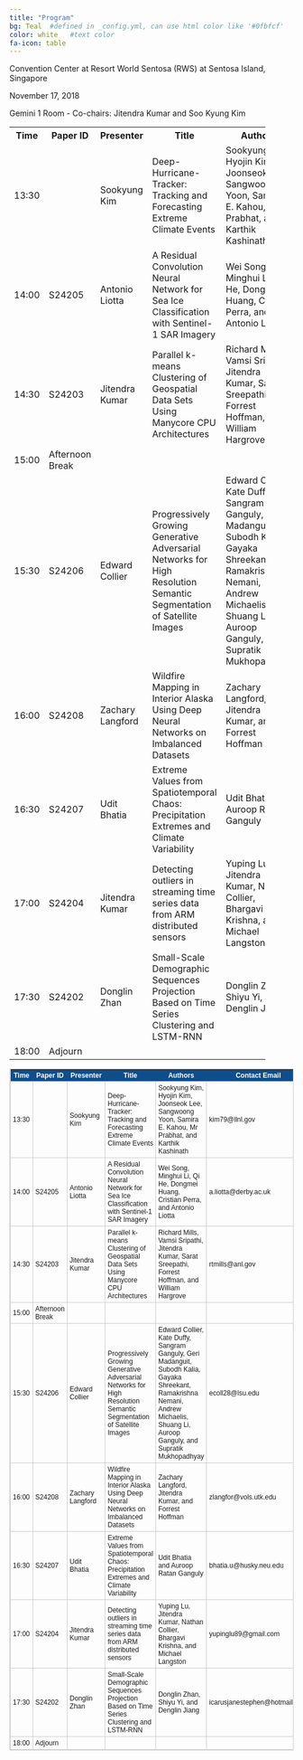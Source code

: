 ```yaml
---
title: "Program"
bg: Teal  #defined in _config.yml, can use html color like '#0fbfcf'
color: white   #text color
fa-icon: table
---
```

Convention Center at Resort World Sentosa (RWS) at Sentosa Island, Singapore

November 17, 2018

Gemini 1 Room - Co-chairs: Jitendra Kumar and Soo Kyung Kim

<table id="program" cellpadding="15" style="width:90%;">
<tr><th> Time </th><th> Paper ID </th><th> Presenter </th> <th> Title </th><th> Authors </th><th> Contact Email </th></tr>

<tr><td> 13:30 </td><td> </td> <td> Sookyung Kim </td><td> Deep-Hurricane-Tracker: Tracking and Forecasting Extreme Climate Events </td><td> Sookyung Kim, Hyojin Kim, Joonseok Lee, Sangwoong Yoon, Samira E. Kahou, Mr Prabhat, and Karthik Kashinath </td><td> kim79@llnl.gov </tr>

<tr><td> 14:00 </td><td> S24205 </td><td> Antonio Liotta </td><td> A Residual Convolution Neural Network for Sea Ice Classification with Sentinel-1 SAR Imagery </td><td> Wei Song, Minghui Li, Qi He, Dongmei Huang, Cristian Perra, and Antonio Liotta </td><td> a.liotta@derby.ac.uk </tr>

<tr><td> 14:30 </td><td> S24203 </td><td> Jitendra Kumar </td><td> Parallel k-means Clustering of Geospatial Data Sets Using Manycore CPU Architectures </td><td> Richard Mills, Vamsi Sripathi, Jitendra Kumar, Sarat Sreepathi, Forrest Hoffman, and William Hargrove </td><td> rtmills@anl.gov </tr>

<tr><td> 15:00 </td><td> Afternoon Break </td> <td></td> <td></td> <td></td> <td></td>  <td></td> </tr> 

<tr><td> 15:30 </td><td> S24206 </td><td> Edward Collier </td><td> Progressively Growing Generative Adversarial Networks for High Resolution Semantic Segmentation of Satellite Images </td><td> Edward Collier, Kate Duffy, Sangram Ganguly, Geri Madanguit, Subodh Kalia, Gayaka Shreekant, Ramakrishna Nemani, Andrew Michaelis, Shuang Li, Auroop Ganguly, and Supratik Mukhopadhyay </td><td> ecoll28@lsu.edu </tr>

<tr><td> 16:00 </td><td> S24208 </td><td> Zachary Langford </td><td> Wildfire Mapping in Interior Alaska Using Deep Neural Networks on Imbalanced Datasets </td><td> Zachary Langford, Jitendra Kumar, and Forrest Hoffman </td><td> zlangfor@vols.utk.edu </tr>

<tr><td> 16:30 </td><td> S24207 </td><td> Udit Bhatia </td><td> Extreme Values from Spatiotemporal Chaos: Precipitation Extremes and Climate Variability </td><td> Udit Bhatia and Auroop Ratan Ganguly </td><td> bhatia.u@husky.neu.edu </tr>

<tr><td> 17:00 </td><td> S24204 </td><td> Jitendra Kumar </td><td> Detecting outliers in streaming time series data from ARM distributed sensors </td><td> Yuping Lu, Jitendra Kumar, Nathan Collier, Bhargavi Krishna, and Michael Langston </td><td> yupinglu89@gmail.com </tr>

<tr><td> 17:30 </td><td> S24202 </td><td> Donglin Zhan </td><td> Small-Scale Demographic Sequences Projection Based on Time Series Clustering and LSTM-RNN </td><td> Donglin Zhan, Shiyu Yi, and Denglin Jiang </td><td> icarusjanestephen@hotmail.com </tr>

<tr><td> 18:00 </td><td> Adjourn </td> <td></td> <td></td> <td></td> <td></td>  <td></td> </tr>

</table>


<style type="text/css">
	table.tableizer-table {
		font-size: 12px;
		border: 1px solid #CCC; 
		font-family: Arial, Helvetica, sans-serif;
	} 
	.tableizer-table td {
		padding: 4px;
		margin: 3px;
		border: 1px solid #CCC;
	}
	.tableizer-table th {
		background-color: #104E8B; 
		color: #FFF;
		font-weight: bold;
	}
</style>
<table class="tableizer-table">
<thead><tr class="tableizer-firstrow"><th>Time</th><th>Paper ID</th><th>Presenter</th><th>Title</th><th>Authors</th><th>Contact Email</th></tr></thead><tbody>
 <tr><td>13:30</td><td>&nbsp;</td><td>Sookyung Kim</td><td>Deep-Hurricane-Tracker: Tracking and Forecasting Extreme Climate Events</td><td>Sookyung Kim, Hyojin Kim, Joonseok Lee, Sangwoong Yoon, Samira E. Kahou, Mr Prabhat, and Karthik Kashinath</td><td>kim79@llnl.gov</td></tr>
 <tr><td>14:00</td><td>S24205</td><td>Antonio Liotta</td><td>A Residual Convolution Neural Network for Sea Ice Classification with Sentinel-1 SAR Imagery</td><td>Wei Song, Minghui Li, Qi He, Dongmei Huang, Cristian Perra, and Antonio Liotta</td><td>a.liotta@derby.ac.uk</td></tr>
 <tr><td>14:30</td><td>S24203</td><td>Jitendra Kumar</td><td>Parallel k-means Clustering of Geospatial Data Sets Using Manycore CPU Architectures</td><td>Richard Mills, Vamsi Sripathi, Jitendra Kumar, Sarat Sreepathi, Forrest Hoffman, and William Hargrove</td><td>rtmills@anl.gov</td></tr>
 <tr><td>15:00</td><td>Afternoon Break</td><td>&nbsp;</td><td>&nbsp;</td><td>&nbsp;</td><td>&nbsp;</td></tr>
 <tr><td>15:30</td><td>S24206</td><td>Edward Collier</td><td>Progressively Growing Generative Adversarial Networks for High Resolution Semantic Segmentation of Satellite Images</td><td>Edward Collier, Kate Duffy, Sangram Ganguly, Geri Madanguit, Subodh Kalia, Gayaka Shreekant, Ramakrishna Nemani, Andrew Michaelis, Shuang Li, Auroop Ganguly, and Supratik Mukhopadhyay</td><td>ecoll28@lsu.edu</td></tr>
 <tr><td>16:00</td><td>S24208</td><td>Zachary Langford</td><td>Wildfire Mapping in Interior Alaska Using Deep Neural Networks on Imbalanced Datasets</td><td>Zachary Langford, Jitendra Kumar, and Forrest Hoffman</td><td>zlangfor@vols.utk.edu</td></tr>
 <tr><td>16:30</td><td>S24207</td><td>Udit Bhatia</td><td>Extreme Values from Spatiotemporal Chaos: Precipitation Extremes and Climate Variability</td><td>Udit Bhatia and Auroop Ratan Ganguly</td><td>bhatia.u@husky.neu.edu</td></tr>
 <tr><td>17:00</td><td>S24204</td><td>Jitendra Kumar</td><td>Detecting outliers in streaming time series data from ARM distributed sensors</td><td>Yuping Lu, Jitendra Kumar, Nathan Collier, Bhargavi Krishna, and Michael Langston</td><td>yupinglu89@gmail.com</td></tr>
 <tr><td>17:30</td><td>S24202</td><td>Donglin Zhan</td><td>Small-Scale Demographic Sequences Projection Based on Time Series Clustering and LSTM-RNN</td><td>Donglin Zhan, Shiyu Yi, and Denglin Jiang</td><td>icarusjanestephen@hotmail.com</td></tr>
 <tr><td>18:00</td><td>Adjourn</td><td>&nbsp;</td><td>&nbsp;</td><td>&nbsp;</td><td></td></tr>
</tbody></table>


